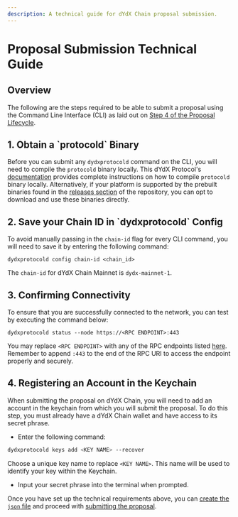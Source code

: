 ```yaml
---
description: A technical guide for dYdX Chain proposal submission.
---
```


# Proposal Submission Technical Guide

## Overview

The following are the steps required to be able to submit a proposal using the Command Line Interface (CLI) as laid out on [Step 4 of the Proposal Lifecycle](proposal-lifecycle.md#4.-on-chain-submitting-a-proposal).

## 1. Obtain a \`protocold\` Binary

Before you can submit any `dydxprotocold` command on the CLI, you will need to compile the `protocold` binary locally. This dYdX Protocol's [documentation](https://github.com/dydxprotocol/v4-chain/tree/main/protocol#readme) provides complete instructions on how to compile `protocold` binary locally. Alternatively, if your platform is supported by the prebuilt binaries found in the [releases section](https://github.com/dydxprotocol/v4-chain/releases) of the repository, you can opt to download and use these binaries directly.

## 2. Save your Chain ID in \`dydxprotocold\` Config

To avoid manually passing in the `chain-id` flag for every CLI command, you will need to save it by entering the following command:

```
dydxprotocold config chain-id <chain_id>
```

The `chain-id` for dYdX Chain Mainnet is `dydx-mainnet-1`.

## 3. Confirming Connectivity

To ensure that you are successfully connected to the network, you can test by executing the command below:

```
dydxprotocold status --node https://<RPC ENDPOINT>:443
```

You may replace `<RPC ENDPOINT>` with any of the RPC endpoints listed [here](https://docs.dydx.trade/networks/network1/resources). Remember to append `:443` to the end of the RPC URI to access the endpoint properly and securely.&#x20;

## 4. Registering an Account in the Keychain

When submitting the proposal on dYdX Chain, you will need to add an account in the keychain from which you will submit the proposal. To do this step, you must already have a dYdX Chain wallet and have access to its secret phrase.

* Enter the following command:

```bash
dydxprotocold keys add <KEY NAME> --recover
```

Choose a unique key name to replace `<KEY NAME>`. This name will be used to identify your key within the Keychain.

* Input your secret phrase into the terminal when prompted.

Once you have set up the technical requirements above, you can [create the `json` file](proposal-lifecycle.md#3.-off-chain-dip-creation) and proceed with [submitting the proposal](proposal-lifecycle.md#4.-on-chain-submitting-a-proposal).
